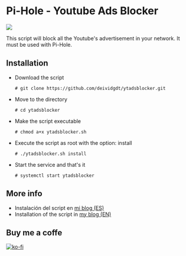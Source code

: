 # Pi-Hole - Youtube Ads Blocker

![](https://deividsdocs.files.wordpress.com/2019/01/ytdasblocker.png)

This script will block all the Youtube's advertisement in your network. It must be used with Pi-Hole.

## Installation
- Download the script 
  
  `# git clone https://github.com/deividgdt/ytadsblocker.git`
- Move to the directory
  
  `# cd ytadsblocker`
- Make the script executable
   
   `# chmod a+x ytadsblocker.sh`
- Execute the script as root with the option: install
  
  `# ./ytadsblocker.sh install`
- Start the service and that's it
  
  `# systemctl start ytadsblocker`

## More info
- Instalación del script en [mi blog (ES)](https://deividsdocs.wordpress.com/2018/11/28/bloquear-anuncios-de-youtube-en-pihole/)
- Installation of the script in [my blog (EN)](https://deividsdocs.wordpress.com/2020/04/15/script-to-block-youtube-advertisements-in-pi-hole/)

## Buy me a coffe
[![ko-fi](https://www.ko-fi.com/img/githubbutton_sm.svg)](https://ko-fi.com/U7U01LTQB)
